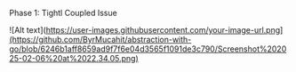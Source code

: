 
Phase 1: Tightl Coupled Issue


![Alt text](https://user-images.githubusercontent.com/your-image-url.png](https://github.com/ByrMucahit/abstraction-with-go/blob/6246b1aff8659ad9f7f6e04d3565f1091de3c790/Screenshot%202025-02-06%20at%2022.34.05.png)

